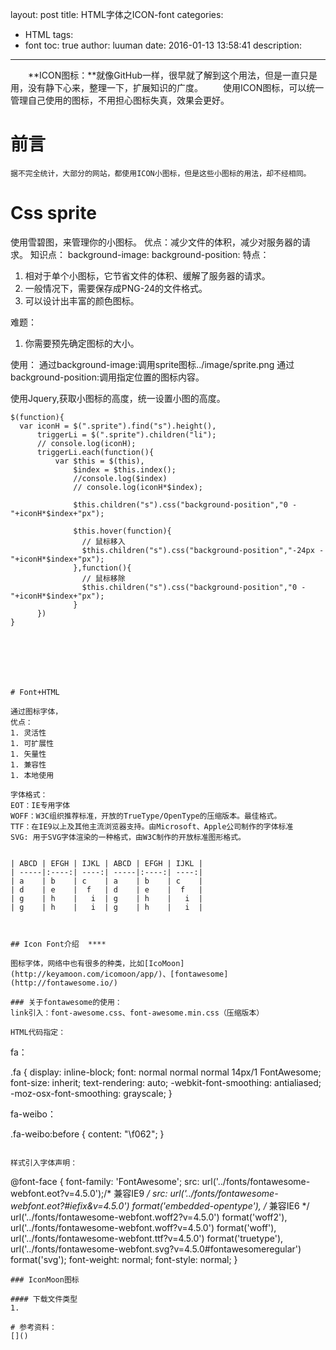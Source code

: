 layout: post
title: HTML字体之ICON-font
categories:
- HTML
tags:
- font
toc: true
author: luuman
date: 2016-01-13 13:58:41
description:
---

　　**ICON图标：**就像GitHub一样，很早就了解到这个用法，但是一直只是用，没有静下心来，整理一下，扩展知识的广度。
　　使用ICON图标，可以统一管理自己使用的图标，不用担心图标失真，效果会更好。
<!-- more -->

# 前言
    据不完全统计，大部分的网站，都使用ICON小图标，但是这些小图标的用法，却不经相同。

# Css sprite
使用雪碧图，来管理你的小图标。
优点：减少文件的体积，减少对服务器的请求。
知识点：
  background-image:
  background-position:
特点：
1. 相对于单个小图标，它节省文件的体积、缓解了服务器的请求。
1. 一般情况下，需要保存成PNG-24的文件格式。
1. 可以设计出丰富的颜色图标。

难题：
1. 你需要预先确定图标的大小。

使用：
通过background-image:调用sprite图标../image/sprite.png
通过background-position:调用指定位置的图标内容。

使用Jquery,获取小图标的高度，统一设置小图的高度。

```
$(function){
  var iconH = $(".sprite").find("s").height(),
      triggerLi = $(".sprite").children("li");
      // console.log(iconH);
      triggerLi.each(function(){
          var $this = $(this),
              $index = $this.index();
              //console.log($index)
              // console.log(iconH*$index);

              $this.children("s").css("background-position","0 -"+iconH*$index+"px");

              $this.hover(function){
                // 鼠标移入
                $this.children("s").css("background-position","-24px -"+iconH*$index+"px");
              },function(){
                // 鼠标移除
                $this.children("s").css("background-position","0 -"+iconH*$index+"px");
              }
      })
}







# Font+HTML

通过图标字体，
优点：
1. 灵活性
1. 可扩展性
1. 矢量性
1. 兼容性
1. 本地使用

字体格式：
EOT：IE专用字体
WOFF：W3C组织推荐标准，开放的TrueType/OpenType的压缩版本。最佳格式。
TTF：在IE9以上及其他主流浏览器支持。由Microsoft、Apple公司制作的字体标准
SVG: 用于SVG字体渲染的一种格式，由W3C制作的开放标准图形格式。


| ABCD | EFGH | IJKL | ABCD | EFGH | IJKL |
| -----|:----:| ----:| -----|:----:| ----:|
| a    | b    | c    | a    | b    | c    |
| d    | e    |  f   | d    | e    |  f   |
| g    | h    |   i  | g    | h    |   i  |
| g    | h    |   i  | g    | h    |   i  |



## Icon Font介绍  ****

图标字体，网络中也有很多的种类，比如[IcoMoon](http://keyamoon.com/icomoon/app/)、[fontawesome](http://fontawesome.io/)

### 关于fontawesome的使用：
link引入：font-awesome.css、font-awesome.min.css（压缩版本）

HTML代码指定：

```
<a href="#" class="fa fa-weibo" data-cmd="tsina" title="分享到新浪微博"></a>

fa：

.fa {
    display: inline-block;
    font: normal normal normal 14px/1 FontAwesome;
    font-size: inherit;
    text-rendering: auto;
    -webkit-font-smoothing: antialiased;
    -moz-osx-font-smoothing: grayscale;
}

fa-weibo：

.fa-weibo:before {
    content: "\f062";
}
```

样式引入字体声明：
```
@font-face {
  font-family: 'FontAwesome';
  src: url('../fonts/fontawesome-webfont.eot?v=4.5.0');/* 兼容IE9 */
  src: url('../fonts/fontawesome-webfont.eot?#iefix&v=4.5.0') format('embedded-opentype'), /* 兼容IE6 */
       url('../fonts/fontawesome-webfont.woff2?v=4.5.0') format('woff2'), 
       url('../fonts/fontawesome-webfont.woff?v=4.5.0') format('woff'), 
       url('../fonts/fontawesome-webfont.ttf?v=4.5.0') format('truetype'), 
       url('../fonts/fontawesome-webfont.svg?v=4.5.0#fontawesomeregular') format('svg');
  font-weight: normal;
  font-style: normal;
}
```
### IconMoon图标

#### 下载文件类型
1. 

# 参考资料：
[]()